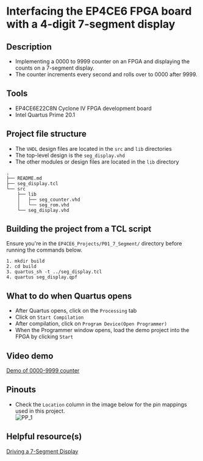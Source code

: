 # Interfacing the EP4CE6 FPGA board with a 4-digit 7-segment display  

## Description    
- Implementing a 0000 to 9999 counter on an FPGA and displaying the counts on a 7-segment display.
- The counter increments every second and rolls over to 0000 after 9999.

## Tools  
- EP4CE6E22C8N Cyclone IV FPGA development board  
- Intel Quartus Prime 20.1  

## Project file structure  
- The ``VHDL`` design files are located in the ``src`` and ``lib`` directories    
- The top-level design is the ``seg_display.vhd``  
- The other modules or design files are located in the ``lib`` directory  
```
.
├── README.md
├── seg_display.tcl
└── src
    ├── lib
    │   ├── seg_counter.vhd
    │   └── seg_rom.vhd
    └── seg_display.vhd
```

## Building the project from a TCL script  
Ensure you're in the ``EP4CE6_Projects/P01_7_Segment/`` directory before running the commands below.  
```
1. mkdir build  
2. cd build
3. quartus_sh -t ../seg_display.tcl
4. quartus seg_display.qpf
```

## What to do when Quartus opens    
- After Quartus opens, click on the ``Processing`` tab  
- Click on ``Start Compilation``  
- After compilation, click on ``Program Device(Open Programmer)``  
- When the Programmer window opens, load the demo project into the FPGA by clicking ``Start``

## Video demo  
[Demo of 0000-9999 counter](https://drive.google.com/file/d/18HfrSjUTn52hrJCpAqxuSTBJbvyD67L0/view?usp=sharing)  

## Pinouts  
- Check the ``Location`` column in the image below for the pin mappings used in this project.  
![PP_1](https://github.com/MUDAL/Altera_FPGA_Projects/assets/46250887/7777a5f1-e19d-4855-8cc9-40cfad824e8b)

## Helpful resource(s)  
[Driving a 7-Segment Display](https://www.electronics-tutorials.ws/blog/7-segment-display-tutorial.html)  
